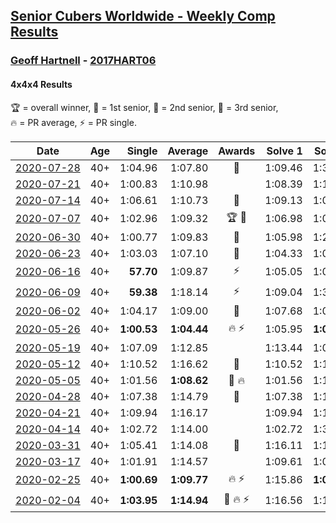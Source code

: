 <style>table {white-space: nowrap;}</style>

## [Senior Cubers Worldwide - Weekly Comp Results](/scw-comp/results/)
### [Geoff Hartnell](README.md) - [2017HART06](https://www.worldcubeassociation.org/persons/2017HART06?event=444)
#### 4x4x4 Results

<span style="white-space: nowrap;">🏆 = overall winner</span>, <span style="white-space: nowrap;">🥇 = 1st senior</span>, <span style="white-space: nowrap;">🥈 = 2nd senior</span>, <span style="white-space: nowrap;">🥉 = 3rd senior</span>, <span style="white-space: nowrap;">🔥 = PR average</span>, <span style="white-space: nowrap;">⚡ = PR single</span>.

| Date | Age | Single | Average | Awards | Solve 1 | Solve 2 | Solve 3 | Solve 4 | Solve 5 | Video |
| :--: | :--: | --: | --: | :--: | --: | --: | --: | --: | --: | :-- |
| [2020-07-28](../../results/2020-07-28/444.md) | 40+ | 1:04.96 | 1:07.80 | 🥉 | 1:09.46 | 1:36.44 | 1:06.51 | 1:07.43 | 1:04.96 | [Desktop](https://www.facebook.com/events/299658408049797/permalink/303784320970539) / [Mobile](https://m.facebook.com/events/299658408049797?view=permalink&id=303784320970539) |
| [2020-07-21](../../results/2020-07-21/444.md) | 40+ | 1:00.83 | 1:10.98 |  | 1:08.39 | 1:19.94 | 1:00.83 | 1:09.61 | 1:14.93 | [Desktop](https://www.facebook.com/events/3081159145282455/permalink/3093521394046230) / [Mobile](https://m.facebook.com/events/3081159145282455?view=permalink&id=3093521394046230) |
| [2020-07-14](../../results/2020-07-14/444.md) | 40+ | 1:06.61 | 1:10.73 | 🥉 | 1:09.13 | 1:06.61 | 1:11.63 | 1:15.37 | 1:11.43 | [Desktop](https://www.facebook.com/events/2729568740635198/permalink/2730653610526711) / [Mobile](https://m.facebook.com/events/2729568740635198?view=permalink&id=2730653610526711) |
| [2020-07-07](../../results/2020-07-07/444.md) | 40+ | 1:02.96 | 1:09.32 | 🏆 🥇 | 1:06.98 | 1:08.39 | 1:02.96 | 1:24.94 | 1:12.60 | [Desktop](https://www.facebook.com/events/307625317040136/permalink/309604123508922) / [Mobile](https://m.facebook.com/events/307625317040136?view=permalink&id=309604123508922) |
| [2020-06-30](../../results/2020-06-30/444.md) | 40+ | 1:00.77 | 1:09.83 | 🥉 | 1:05.98 | 1:20.05 | 1:29.29 | 1:03.45 | 1:00.77 | [Desktop](https://www.facebook.com/events/284746466306313/permalink/287495806031379) / [Mobile](https://m.facebook.com/events/284746466306313?view=permalink&id=287495806031379) |
| [2020-06-23](../../results/2020-06-23/444.md) | 40+ | 1:03.03 | 1:07.10 | 🥈 | 1:04.33 | 1:03.03 | 1:05.69 | DNF | 1:11.28 | [Desktop](https://www.facebook.com/events/268636114456043/permalink/270813354238319) / [Mobile](https://m.facebook.com/events/268636114456043?view=permalink&id=270813354238319) |
| [2020-06-16](../../results/2020-06-16/444.md) | 40+ | **57.70** | 1:09.87 | ⚡ | 1:05.05 | 1:09.83 | 1:14.72 | 1:17.93 | **57.70** | [Desktop](https://www.facebook.com/events/256188575607890/permalink/257661045460643) / [Mobile](https://m.facebook.com/events/256188575607890?view=permalink&id=257661045460643) |
| [2020-06-09](../../results/2020-06-09/444.md) | 40+ | **59.38** | 1:18.14 | ⚡ | 1:09.04 | 1:30.68 | 1:14.69 | 1:45.62 | **59.38** | [Desktop](https://www.facebook.com/events/1130228284009045/permalink/1132603220438218) / [Mobile](https://m.facebook.com/events/1130228284009045?view=permalink&id=1132603220438218) |
| [2020-06-02](../../results/2020-06-02/444.md) | 40+ | 1:04.17 | 1:09.00 | 🥉 | 1:07.68 | 1:07.16 | 1:04.17 | 1:21.11 | 1:12.15 | [Desktop](https://www.facebook.com/events/573401076937046/permalink/576026966674457) / [Mobile](https://m.facebook.com/events/573401076937046?view=permalink&id=576026966674457) |
| [2020-05-26](../../results/2020-05-26/444.md) | 40+ | **1:00.53** | **1:04.44** | 🔥 ⚡ | 1:05.95 | **1:00.53** | 1:05.20 | 1:38.02 | 1:02.16 | [Desktop](https://www.facebook.com/events/637852836799991/permalink/639657566619518) / [Mobile](https://m.facebook.com/events/637852836799991?view=permalink&id=639657566619518) |
| [2020-05-19](../../results/2020-05-19/444.md) | 40+ | 1:07.09 | 1:12.85 |  | 1:13.44 | 1:07.09 | 1:20.09 | 1:08.40 | 1:16.70 | [Desktop](https://www.facebook.com/events/201300894172579/permalink/203002987335703) / [Mobile](https://m.facebook.com/events/201300894172579?view=permalink&id=203002987335703) |
| [2020-05-12](../../results/2020-05-12/444.md) | 40+ | 1:10.52 | 1:16.62 | 🥉 | 1:10.52 | 1:18.82 | 1:17.38 | 1:13.67 | 1:21.83 | [Desktop](https://www.facebook.com/events/276138643524223/permalink/278335703304517) / [Mobile](https://m.facebook.com/events/276138643524223?view=permalink&id=278335703304517) |
| [2020-05-05](../../results/2020-05-05/444.md) | 40+ | 1:01.56 | **1:08.62** | 🥈 🔥 | 1:01.56 | 1:10.47 | 1:31.56 | 1:10.73 | 1:04.66 | [Desktop](https://www.facebook.com/events/557526585195168/permalink/560010151613478) / [Mobile](https://m.facebook.com/events/557526585195168?view=permalink&id=560010151613478) |
| [2020-04-28](../../results/2020-04-28/444.md) | 40+ | 1:07.38 | 1:14.79 | 🥉 | 1:07.38 | 1:14.90 | 1:18.77 | 1:11.34 | 1:18.12 | [Desktop](https://www.facebook.com/events/543220986391837/permalink/546333302747272) / [Mobile](https://m.facebook.com/events/543220986391837?view=permalink&id=546333302747272) |
| [2020-04-21](../../results/2020-04-21/444.md) | 40+ | 1:09.94 | 1:16.17 |  | 1:09.94 | 1:14.18 | 1:20.13 | 1:14.19 | 1:23.09 | [Desktop](https://www.facebook.com/events/538096063773916/permalink/542677353315787) / [Mobile](https://m.facebook.com/events/538096063773916?view=permalink&id=542677353315787) |
| [2020-04-14](../../results/2020-04-14/444.md) | 40+ | 1:02.72 | 1:14.00 |  | 1:02.72 | 1:30.16 | 1:04.62 | 1:13.79 | 1:23.59 | [Desktop](https://www.facebook.com/events/1400953806773430/permalink/1403856269816517) / [Mobile](https://m.facebook.com/events/1400953806773430?view=permalink&id=1403856269816517) |
| [2020-03-31](../../results/2020-03-31/444.md) | 40+ | 1:05.41 | 1:14.08 | 🥉 | 1:16.11 | 1:13.25 | 1:20.44 | 1:12.88 | 1:05.41 | [Desktop](https://www.facebook.com/events/269276700734640/permalink/271479200514390) / [Mobile](https://m.facebook.com/events/269276700734640?view=permalink&id=271479200514390) |
| [2020-03-17](../../results/2020-03-17/444.md) | 40+ | 1:01.91 | 1:14.57 |  | 1:09.61 | 1:01.91 | 1:25.22 | 1:19.12 | 1:14.98 | [Desktop](https://www.facebook.com/events/211732526904866/permalink/214215223323263) / [Mobile](https://m.facebook.com/events/211732526904866?view=permalink&id=214215223323263) |
| [2020-02-25](../../results/2020-02-25/444.md) | 40+ | **1:00.69** | **1:09.77** | 🔥 ⚡ | 1:15.86 | **1:00.69** | 1:03.54 | 1:09.92 | 1:17.27 | [Desktop](https://www.facebook.com/events/805797596592397/permalink/809463586225798) / [Mobile](https://m.facebook.com/events/805797596592397?view=permalink&id=809463586225798) |
| [2020-02-04](../../results/2020-02-04/444.md) | 40+ | **1:03.95** | **1:14.94** | 🥉 🔥 ⚡ | 1:16.56 | 1:12.31 | 1:15.95 | **1:03.95** | 1:20.48 | [Desktop](https://www.facebook.com/groups/1604105099735401/permalink/2139252612887311) / [Mobile](https://m.facebook.com/groups/1604105099735401?view=permalink&id=2139252612887311) |


<!-- Global site tag (gtag.js) - Google Analytics -->
<script async src="https://www.googletagmanager.com/gtag/js?id=UA-86348435-3"></script>
<script>window.dataLayer = window.dataLayer || []; function gtag() {dataLayer.push(arguments);} gtag('js', new Date()); gtag('config', 'UA-86348435-3');</script>
